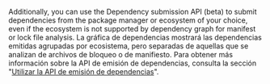 Additionally, you can use the Dependency submission API (beta) to submit dependencies from the package manager or ecosystem of your choice, even if the ecosystem is not supported by dependency graph for manifest or lock file analysis. La gráfica de dependencias mostrará las dependencias emitidas agrupadas por ecosistema, pero separadas de aquellas que se analizan de archivos de bloqueo o de manifiesto. Para obtener más información sobre la API de emisión de dependencias, consulta la sección "[Utilizar la API de emisión de dependencias](/code-security/supply-chain-security/understanding-your-software-supply-chain/using-the-dependency-submission-api)".
